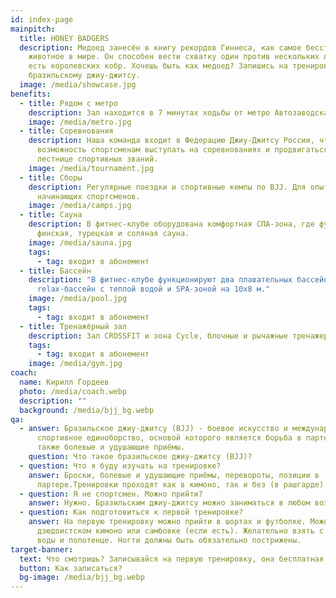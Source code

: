 ```yaml
---
id: index-page
mainpitch:
  title: HONEY BADGERS
  description: Медоед занесён в книгу рекордов Гиннеса, как самое бесстрашное
    животное в мире. Он способен вести схватку один против нескольких львов и
    есть королевских кобр. Хочешь быть как медоед? Запишись на тренировку по
    бразильскому джиу-джитсу.
  image: /media/showcase.jpg
benefits:
  - title: Рядом с метро
    description: Зал находится в 7 минутах ходьбы от метро Автозаводская.
    image: /media/metro.jpg
  - title: Соревнования
    description: Наша команда входит в Федерацию Джиу-Джитсу России, что дает
      возможность спортсменам выступать на соревнованиях и продвигаться по
      лестнице спортивных званий.
    image: /media/tournament.jpg
  - title: Сборы
    description: Регулярные поездки и спортивные кемпы по BJJ. Для опытных и
      начинающих спортсменов.
    image: /media/camps.jpg
  - title: Сауна
    description: В фитнес-клубе оборудована комфортная СПА-зона, где функционирует
      финская, турецкая и соляная сауна.
    image: /media/sauna.jpg
    tags:
      - tag: входит в абонемент
  - title: Бассейн
    description: "В фитнес-клубе функционируют два плавательных бассейна: 35х8 м и
      relax-бассейн с теплой водой и SPA-зоной на 10х8 м."
    image: /media/pool.jpg
    tags:
      - tag: входит в абонемент
  - title: Тренажёрный зал
    description: Зал CROSSFIT и зона Cycle, блочные и рычажные тренажеры.
    tags:
      - tag: входит в абонемент
    image: /media/gym.jpg
coach:
  name: Кирилл Гордеев
  photo: /media/coach.webp
  description: ""
  background: /media/bjj_bg.webp
qa:
  - answer: Бразильское джиу-джитсу (BJJ) - боевое искусство и международное
      спортивное единоборство, основой которого является борьба в партере, а
      также болевые и удушающие приёмы.
    question: Что такое бразильское джиу-джитсу (BJJ)?
  - question: Что я буду изучать на тренировке?
    answer: Броски, болевые и удушающие приёмы, перевороты, позиции в
      партере.Тренировки проходят как в кимоно, так и без (в рашгарде).
  - question: Я не спортсмен. Можно прийти?
    answer: Нужно. Бразильским джиу-джитсу можно заниматься в любом возрасте с нуля.
  - question: Как подготовиться к первой тренировке?
    answer: На первую тренировку можно прийти в шортах и футболке. Можно прийти в
      дзюдоистском кимоно или самбовке (если есть). Желательно взять с собой
      воды и полотенце. Ногти должны быть обязательно пострижены.
target-banner:
  text: Что смотришь? Записывайся на первую тренировку, она бесплатная.
  button: Как записаться?
  bg-image: /media/bjj_bg.webp
---
```


